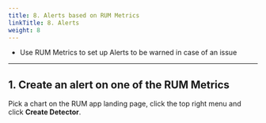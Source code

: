 ```yaml
---
title: 8. Alerts based on RUM Metrics
linkTitle: 8. Alerts
weight: 8
---
```


* Use RUM Metrics to set up Alerts to be warned in case of an issue

---

## 1. Create an alert on one of the RUM Metrics

Pick a chart on the RUM app landing page, click the top right menu and click **Create Detector**.